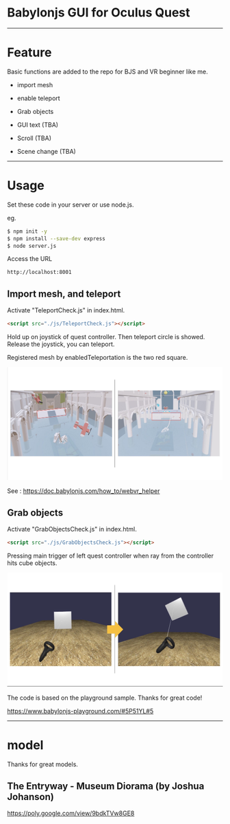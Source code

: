 # Babylonjs GUI for Oculus Quest

---

# Feature

Basic functions are added to the repo for BJS and VR beginner like me.

* import mesh 

* enable teleport  

* Grab objects  

* GUI text  (TBA)  

* Scroll  (TBA)

* Scene change (TBA)  



---

# Usage
Set these code in your server or use node.js. 

eg. 

```bash
$ npm init -y
$ npm install --save-dev express 
$ node server.js
```

Access the URL

```html
http://localhost:8001
```

## Import mesh, and teleport

Activate "TeleportCheck.js" in index.html.

```html
<script src="./js/TeleportCheck.js"></script>
```

Hold up on joystick of quest controller. Then teleport circle is showed. Release the joystick, you can teleport.  

Registered mesh by enabledTeleportation is the two red square.  

![teleport position](./picture_readme/teleport_position.jpg)

See : https://doc.babylonjs.com/how_to/webvr_helper

## Grab objects

Activate "GrabObjectsCheck.js" in index.html.

```html
<script src="./js/GrabObjectsCheck.js"></script>
```

Pressing main trigger of left quest controller when ray from the controller hits cube objects.  

![Grab object](./picture_readme/grab_object.jpg)

The code is based on the playground sample. Thanks for great code!

https://www.babylonjs-playground.com/#5P51YL#5

---

# model

Thanks for great models.


## The Entryway - Museum Diorama  (by Joshua Johanson)
https://poly.google.com/view/9bdkTVw8GE8

